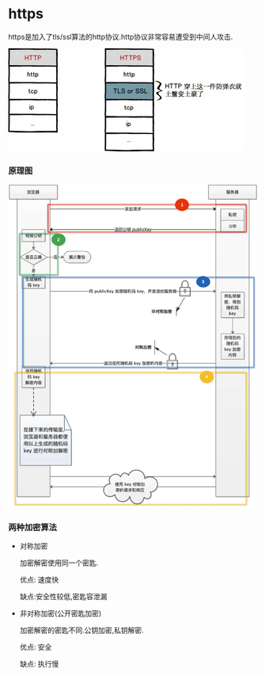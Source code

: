 # https

https是加入了tls/ssl算法的http协议.http协议非常容易遭受到中间人攻击.

![https/Untitled.png](https/Untitled.png)

### 原理图

![https/Untitled%201.png](https/Untitled%201.png)

### 两种加密算法

- 对称加密

    加密解密使用同一个密匙.

    优点: 速度快

    缺点:安全性较低,密匙容泄漏

- 非对称加密(公开密匙加密)

    加密解密的密匙不同.公钥加密,私钥解密.

    优点: 安全

    缺点: 执行慢